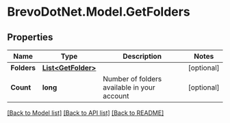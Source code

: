 # BrevoDotNet.Model.GetFolders

## Properties

Name | Type | Description | Notes
------------ | ------------- | ------------- | -------------
**Folders** | [**List&lt;GetFolder&gt;**](GetFolder.md) |  | [optional] 
**Count** | **long** | Number of folders available in your account | [optional] 

[[Back to Model list]](../../README.md#documentation-for-models) [[Back to API list]](../../README.md#documentation-for-api-endpoints) [[Back to README]](../../README.md)

